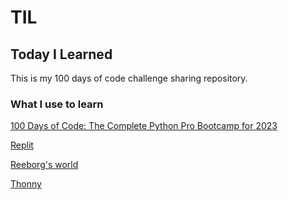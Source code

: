 # TIL
## Today I Learned

This is my 100 days of code challenge sharing repository.

### What I use to learn
[100 Days of Code: The Complete Python Pro Bootcamp for 2023](https://www.udemy.com/course/100-days-of-code/)

[Replit](https://replit.com/@mayupaca)

[Reeborg's world](https://reeborg.ca/index_en.html)

[Thonny](https://thonny.org/)
